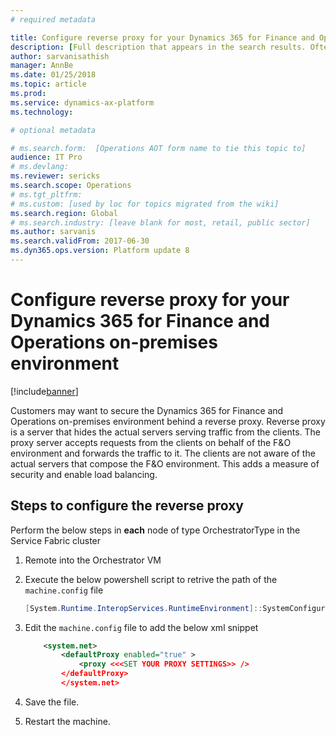 ```yaml
---
# required metadata

title: Configure reverse proxy for your Dynamics 365 for Finance and Operations on-premises environment
description: [Full description that appears in the search results. Often the first paragraph of your topic.]
author: sarvanisathish
manager: AnnBe
ms.date: 01/25/2018
ms.topic: article
ms.prod: 
ms.service: dynamics-ax-platform
ms.technology: 

# optional metadata

# ms.search.form:  [Operations AOT form name to tie this topic to]
audience: IT Pro
# ms.devlang: 
ms.reviewer: sericks
ms.search.scope: Operations
# ms.tgt_pltfrm: 
# ms.custom: [used by loc for topics migrated from the wiki]
ms.search.region: Global 
# ms.search.industry: [leave blank for most, retail, public sector]
ms.author: sarvanis
ms.search.validFrom: 2017-06-30 
ms.dyn365.ops.version: Platform update 8 
---
```


# Configure reverse proxy for your Dynamics 365 for Finance and Operations on-premises environment

[!include[banner](../includes/banner.md)]

Customers may want to secure the Dynamics 365 for Finance and Operations on-premises environment behind a reverse proxy. Reverse proxy is a server that hides the actual servers serving traffic from the clients. The proxy server accepts requests from the clients on behalf of the F&O environment and forwards the traffic to it. The clients are not aware of the actual servers that compose the F&O environment. This adds a measure of security and enable load balancing. 

## Steps to configure the reverse proxy

Perform the below steps in **each** node of type OrchestratorType in the Service Fabric cluster
1. Remote into the Orchestrator VM
2. Execute the below powershell script to retrive the path of the ```machine.config``` file

	```Powershell
	[System.Runtime.InteropServices.RuntimeEnvironment]::SystemConfigurationFile
	```

3. Edit the ```machine.config``` file to add the below xml snippet

	```XML
		<system.net>
			<defaultProxy enabled="true" >
				<proxy <<<SET YOUR PROXY SETTINGS>> />
	   	 	</defaultProxy>
    		</system.net>
	```

4. Save the file.
5. Restart the machine.
